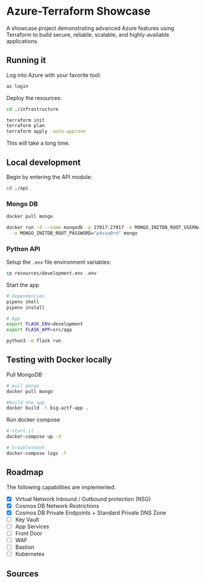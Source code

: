 # Azure-Terraform Showcase

A showcase project demonstrating advanced Azure features using Terraform to build secure, reliable, scalable, and highly-available applications.

## Running it

Log into Azure with your favorite tool:

```sh
az login
```

Deploy the resources:

```sh
cd ./infrastructure

terraform init
terraform plan
terraform apply -auto-approve
```

This will take a long time.

## Local development

Begin by entering the API module:

```sh
cd ./api
```

### Mongo DB

```bash
docker pull mongo

docker run -d --name mongodb -p 27017:27017 -e MONGO_INITDB_ROOT_USERNAME="app" \
  -e MONGO_INITDB_ROOT_PASSWORD="p4ssw0rd" mongo
```

### Python API

Setup the `.env` file environment variables:

```bash
cp resources/development.env .env
```

Start the app

```bash
# Dependencies
pipenv shell
pipenv install

# App
export FLASK_ENV=development
export FLASK_APP=src/app

python3 -m flask run
```


## Testing with Docker locally

Pull MongoDB

```bash
# pull pongo
docker pull mongo

#build the app
docker build -t big-aztf-app .
```

Run docker compose

```bash
# start it
docker-compose up -d

# troubleshoot
docker-compose logs -f
```


## Roadmap


The following capabilities are implemented:

- [x] Virtual Network Inbound / Outbound protection (NSG)
- [x] Cosmos DB Network Restrictions
- [x] Cosmos DB Private Endpoints + Standard Private DNS Zone
- [ ] Key Vault
- [ ] App Services
- [ ] Front Door
- [ ] WAF
- [ ] Bastion
- [ ] Kubernetes

## Sources

```

```